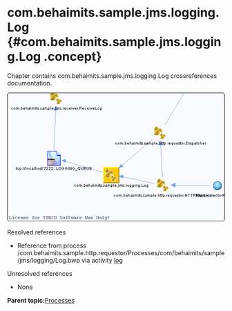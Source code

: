 # com.behaimits.sample.jms.logging.Log {#com.behaimits.sample.jms.logging.Log .concept}

Chapter contains com.behaimits.sample.jms.logging.Log crossreferences documentation.

![](cross_com.behaimits.sample.jms.logging.Log.png)

Resolved references

-   Reference from process /com.behaimits.sample.http.requestor/Processes/com/behaimits/sample/jms/logging/Log.bwp via activity [log](../../../projects/com.behaimits.sample.http.requestor/Processes/com/behaimits/sample/jms/logging/Log.bwp.md#)

Unresolved references

-   None

**Parent topic:**[Processes](../../../cross/dataflow/processes/processes.md)


